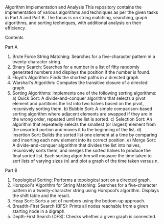 Algorithm Implementation and Analysis This repository contains the implementation of various algorithms and techniques as per the given tasks in Part A and Part B. The focus is on string matching, searching, graph algorithms, and sorting techniques, with additional analysis on their efficiency.

Contents

Part A

1.	Brute Force String Matching: Searches for a five-character pattern in a twenty-character string.
2.	Binary Search: Searches for a number in a list of fifty randomly generated numbers and displays the position if the number is found.
3.	Floyd's Algorithm: Finds the shortest paths in a directed graph.
4.	Warshall's Algorithm: Computes the transitive closure of a directed graph.
5.	Sorting Algorithms: Implements one of the following sorting algorithms:
a) Quick Sort: A divide-and-conquer algorithm that selects a pivot element and partitions the list into two halves based on the pivot, recursively sorting them.
b) Bubble Sort: A simple comparison-based sorting algorithm where adjacent elements are swapped if they are in the wrong order, repeated until the list is sorted.
c) Selection Sort: An algorithm that repeatedly selects the smallest (or largest) element from the unsorted portion and moves it to the beginning of the list.
d) Insertion Sort: Builds the sorted list one element at a time by comparing and inserting each new element into its correct position.
e) Merge Sort: A divide-and-conquer algorithm that divides the list into halves, recursively sorts them, and merges the sorted halves to produce the final sorted list.
Each sorting algorithm will measure the time taken to sort lists of varying sizes (n) and plot a graph of the time taken versus n.

Part B

1.	Topological Sorting: Performs a topological sort on a directed graph.
2.	Horspool's Algorithm for String Matching: Searches for a five-character pattern in a twenty-character string using Horspool’s algorithm. Displays the shift table and the result.
3.	Heap Sort: Sorts a set of numbers using the bottom-up approach.
4.	Breadth-First Search (BFS): Prints all nodes reachable from a given starting node in a digraph.
5.	Depth-First Search (DFS): Checks whether a given graph is connected.

